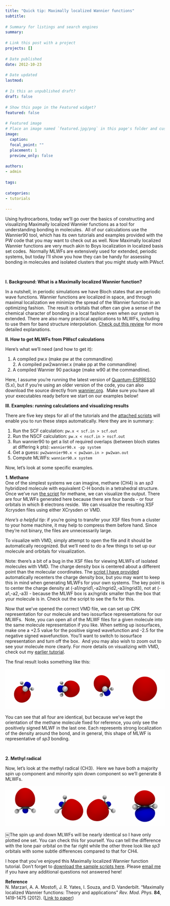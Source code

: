 ```yaml
---
title: "Quick tip: Maximally localized Wannier functions"
subtitle: 

# Summary for listings and search engines
summary: 

# Link this post with a project
projects: []

# Date published
date: 2012-10-23

# Date updated
lastmod: 

# Is this an unpublished draft?
draft: false

# Show this page in the Featured widget?
featured: false

# Featured image
# Place an image named `featured.jpg/png` in this page's folder and customize its options here.
image:
  caption: 
  focal_point: ""
  placement: 1
  preview_only: false

authors:
- admin

tags:

categories:
- tutorials

---
```

Using hydrocarbons, today we’ll go over the basics of constructing and visualizing Maximally localized Wannier functions as a tool for understanding bonding in molecules.  All of our calculations use the Wannier90 tool, which has its own tutorials and examples provided with the PW code that you may want to check out as well. Now Maximally localized Wannier functions are very much akin to Boys localization in localized basis set codes.  Normally MLWFs are extensively used for extended, periodic systems, but today I’ll show you how they can be handy for assessing bonding in molecules and isolated clusters that you might study with PWscf.


 


**I. Background: What is a Maximally localized Wannier function?**


In a nutshell, in periodic simulations we have Bloch states that are periodic wave functions. Wannier functions are localized in space, and through maximal localization we minimize the spread of the Wannier function in an optimizing fashion.  The result is orbitals that often can give a sense of the chemical character of bonding in a local fashion even when our system is extended. There are also many practical applications to MLWFs, including to use them for band structure interpolation. [Check out this review](http://rmp.aps.org/abstract/RMP/v84/i4/p1419_1 "Review article") for more detailed explanations. 


**II. How to get MLWFs from PWscf calculations**


Here’s what we’ll need (and how to get it):  
1. A compiled pw.x (make pw at the commandline)  
2. A compiled pw2wannier.x (make pp at the commandline)  
3. A compiled Wannier 90 package (make w90 at the commandline).


Here, I assume you’re running the latest version of [Quantum-ESPRESSO](http://qe-forge.org/gf/project/q-e/frs/?action=FrsReleaseBrowse&frs_package_id=18 "Quantum-ESPRESSO") (5.x), but if you’re using an older version of the code, you can also download the source directly from [wannier.org](http://www.wannier.org/ "wannier.org").  Make sure you have all your executables ready before we start on our examples below!


**III. Examples: running calculations and visualizing results**


There are five key steps for all of the tutorials and the [attached scripts](Oct23.zip "MLWF tutorial scripts") will enable you to run these steps automatically. Here they are in summary:


1. Run the SCF calculation: `pw.x < scf.in > scf.out` 
2. Run the NSCF calculation: `pw.x < nscf.in > nscf.out`  
3. Run wannier90 to get a list of required overlaps (between bloch states at differing k pts): `wannier90.x -pp system`  
4. Get a guess: `pw2wannier90.x < pw2wan.in > pw2wan.out`  
5. Compute MLWFs: `wannier90.x system`

Now, let’s look at some specific examples.


**1. Methane**  
One of the simplest systems we can imagine, methane (CH4) is an *sp3* hybridized molecule with equivalent C-H bonds in a tetrahedral structure. Once we’ve run [the script](Oct23.zip "MLWF zip archive") for methane, we can visualize the output. There are four MLWFs generated here because there are four bands - or four orbitals in which 8 electrons reside.  We can visualize the resulting XSF Xcrysden files using either XCrysden or VMD.  


*Here’s a helpful tip*: if you’re going to transfer your XSF files from a cluster to your home machine, it may help to compress them before hand. Since they’re not binary, the files are unnecessarily large.


To visualize with VMD, simply attempt to open the file and it should be automatically recognized. But we’ll need to do a few things to set up our molecule and orbitals for visualization.


Note: there’s a bit of a bug in the XSF files for viewing MLWFs of isolated molecules with VMD. The charge density box is centered about a different point than the molecular coordinates. The [script I have provided](Oct23.zip "script archive") automatically recenters the charge density box, but you may want to keep this in mind when generating MLWFs for your own systems. The key point is to center the charge density at (-a1/ngrid1,-a2/ngrid2,-a3/ngrid3), not at (-a1,-a2,-a3) - because the MLWF box is ax/ngridx smaller than the box that your molecule is in. Check out the script to see the fix for this.


Now that we’ve opened the correct VMD file, we can set up CPK representation for our molecule and two isosurface representations for our MLWFs.  Note, you can open all of the MLWF files for a given molecule into the same molecule representation if you like. When setting up isosurfaces, make one a +2.5 value for the positive signed wavefunction and -2.5 for the negative signed wavefunction. You’ll want to switch to isosurface representation and turn off the box.  And you may also wish to zoom out to see your molecule more clearly. For more details on visualizing with VMD, check out my [earlier tutorial](visualizing-vmd-rendering-pov-ray "VMD tutorial").


The final result looks something like this:


![Methane orbitals](orbital-methane.png "Methane orbitals")


You can see that all four are identical, but because we’ve kept the orientation of the methane molecule fixed for reference, you only see the positively signed MLWF in the last one. Each represents strong localization of the density around the bond, and in general, this shape of MLWF is representative of *sp3* bonding.


 


**2. Methyl radical**


Now, let’s look at the methyl radical (CH3).  Here we have both a majority spin up component and minority spin down component so we’ll generate 8 MLWFs.


![Methyl radical](methyl-radical.png "Methyl radical")


￼The spin up and down MLWFs will be nearly identical so I have only plotted one set. You can check this for yourself. You can tell the difference with the lone pair orbital on the far right while the other three look like *sp3* orbitals with some subtle differences compared to that for CH4.


I hope that you’ve enjoyed this Maximally localized Wannier function tutorial. Don’t forget to [download the sample scripts here](Oct23.zip "MLWF zip archive"). Please [email me](mailto:hjkulik@mit.edu?subject="MLWFs" "Email me") if you have any additional questions not answered here!


**Reference**  
N. Marzari, A. A. Mostofi, J. R. Yates, I. Souza, and D. Vanderbilt. “Maximally localized Wannier functions: Theory and applications” *Rev. Mod. Phys.* **84**, 1419-1475 (2012). ([Link to paper](http://rmp.aps.org/abstract/RMP/v84/i4/p1419_1 "Review paper"))


